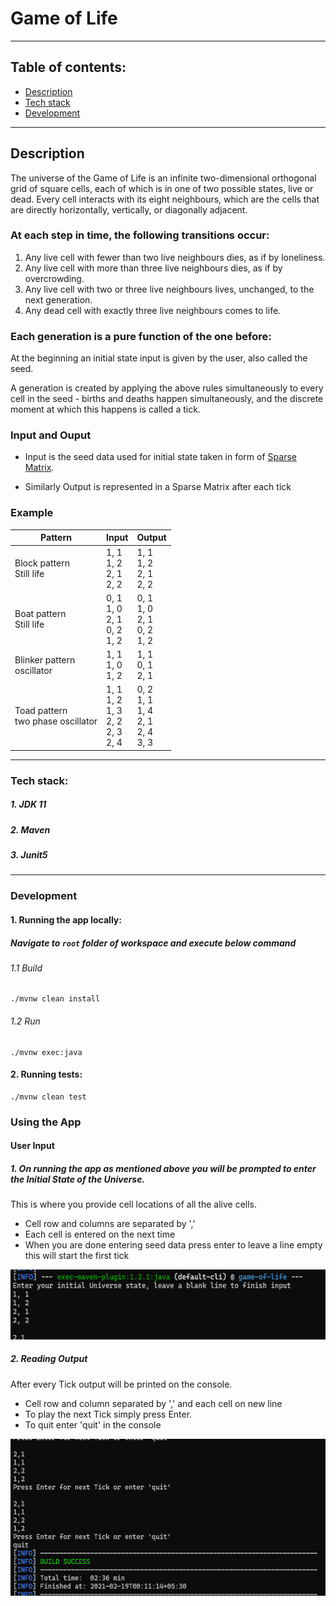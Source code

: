 # Game of Life

--------------------------------------------------

## Table of contents:

* [Description](https://github.com/kashyapbari/game-of-life#description)
* [Tech stack](https://github.com/kashyapbari/game-of-life#tech-stack)
* [Development](https://github.com/kashyapbari/game-of-life#development)

--------------------------------------------------

## Description

The universe of the Game of Life is an infinite two-dimensional orthogonal grid of square cells, each of which is in one of two possible states, live or dead. 
Every cell interacts with its eight neighbours, which are the cells that are directly horizontally, vertically, or diagonally adjacent.

### At each step in time, the following transitions occur:
1. Any live cell with fewer than two live neighbours dies, as if by loneliness.
2. Any live cell with more than three live neighbours dies, as if by overcrowding.
3. Any live cell with two or three live neighbours lives, unchanged, to the next generation.
4. Any dead cell with exactly three live neighbours comes to life.

### Each generation is a pure function of the one before:
At the beginning an initial state input is given by the user, also called the seed.

A generation is created by applying the above rules simultaneously to every cell in the seed - births and deaths happen simultaneously, and the discrete moment at which this happens is called a tick.

### Input and Ouput
* Input is the seed data used for initial state taken in form of [Sparse Matrix](https://en.wikipedia.org/wiki/Sparse_matrix).

* Similarly Output is represented in a Sparse Matrix after each tick

### Example
Pattern |Input | Output
--- |--- | ---
|Block pattern <br>Still life |1, 1<br>1, 2<br>2, 1<br>2, 2|1, 1<br>1, 2<br>2, 1<br>2, 2|
|Boat pattern <br>Still life | 0, 1<br>1, 0<br>2, 1<br>0, 2<br>1, 2|0, 1<br>1, 0<br>2, 1<br>0, 2<br>1, 2|
|Blinker pattern <br> oscillator |1, 1<br>1, 0<br>1, 2|1, 1<br>0, 1<br>2, 1|
|Toad pattern <br>two phase oscillator|1, 1<br>1, 2<br>1, 3<br>2, 2<br>2, 3<br>2, 4|0, 2<br>1, 1<br>1, 4<br>2, 1<br>2, 4<br>3, 3|


--------------------------------------------------

### Tech stack:

##### 1. JDK 11

##### 2. Maven

##### 3. Junit5

--------------------------------------------------

### Development

#### 1. Running the app locally:

##### Navigate to `root` folder of workspace and execute below command

###### 1.1 Build
```shell
./mvnw clean install
```
###### 1.2 Run
```shell
./mvnw exec:java
```


#### 2. Running tests:

```shell
./mvnw clean test
```
### Using the App

#### User Input

##### 1. On running the app as mentioned above you will be prompted to enter the Initial State of the Universe.
This is where you provide cell locations of all the alive cells.
* Cell row and columns are separated  by ','
* Each cell is entered on the next time
* When you are done entering seed data press enter to leave a line empty this will start the first tick

![img.png](resources/img.png)
##### 2. Reading Output
After every Tick output will be printed on the console.
* Cell row and column separated  by ',' and each cell on new line
* To play the next Tick simply press Enter.
* To quit enter 'quit' in the console

![img_1.png](resources/img_1.png)
